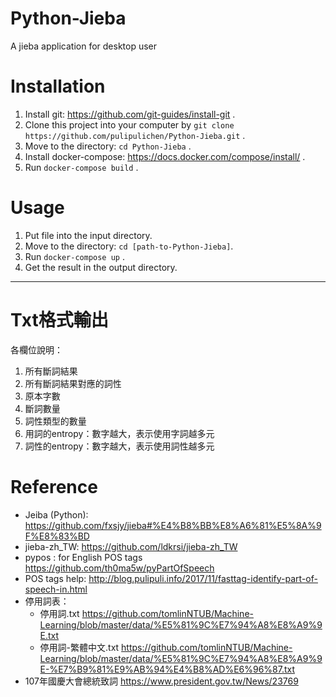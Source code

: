 # Python-Jieba
A jieba application for desktop user

# Installation

1. Install git: https://github.com/git-guides/install-git .
2. Clone this project into your computer by `git clone https://github.com/pulipulichen/Python-Jieba.git` .
3. Move to the directory: `cd Python-Jieba` .
4. Install docker-compose: https://docs.docker.com/compose/install/ .
5. Run `docker-compose build` .

# Usage

1. Put file into the input directory.
2. Move to the directory: `cd [path-to-Python-Jieba]`.
3. Run `docker-compose up` .
4. Get the result in the output directory.

----

# Txt格式輸出

各欄位說明：
1. 所有斷詞結果
2. 所有斷詞結果對應的詞性
3. 原本字數
4. 斷詞數量
5. 詞性類型的數量
6. 用詞的entropy：數字越大，表示使用字詞越多元
7. 詞性的entropy：數字越大，表示使用詞性越多元

# Reference
- Jeiba (Python): https://github.com/fxsjy/jieba#%E4%B8%BB%E8%A6%81%E5%8A%9F%E8%83%BD
- jieba-zh_TW: https://github.com/ldkrsi/jieba-zh_TW
- pypos : for English POS tags https://github.com/th0ma5w/pyPartOfSpeech
- POS tags help: http://blog.pulipuli.info/2017/11/fasttag-identify-part-of-speech-in.html
- 停用詞表：
  - 停用詞.txt https://github.com/tomlinNTUB/Machine-Learning/blob/master/data/%E5%81%9C%E7%94%A8%E8%A9%9E.txt
  - 停用詞-繁體中文.txt https://github.com/tomlinNTUB/Machine-Learning/blob/master/data/%E5%81%9C%E7%94%A8%E8%A9%9E-%E7%B9%81%E9%AB%94%E4%B8%AD%E6%96%87.txt
- 107年國慶大會總統致詞 https://www.president.gov.tw/News/23769